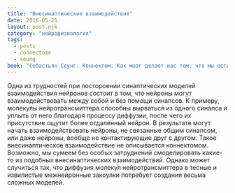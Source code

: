 ```yaml
---
title: "Внесинаптические взаимодействия"
date: 2016-05-25
layout: post.njk
category: "нейрофизиология"
tags:
  - posts
  - connectome
  - seung
book: "Себастьян Сеунг. Коннектом. Как мозг делает нас тем, что мы есть"
---
```


Одна из трудностей при постороении синаптических моделей взаимодействия нейронов состоит в том, что нейроны могут взаимодействовать между собой и без помощи синапсов. К примеру, молекулы нейротрансмиттера способны вырваться из одного синапса и уплыть от него благодаря процессу диффузии, после чего их присутствие ощутит более отдаленный нейрон. В результате могут начать взаимодействовать нейроны, не связанные общим синапсом, или даже нейроны, вообще не контактирующие друг с другом. Такое внесинаптическое взаимодействие не описывается коннектомом. Возможно, мы сумеем без особых затруднений смоделировать какие-то из подобных внесинаптических взаимодействий. Однако может случиться так, что диффузия молекул нейротрансмиттера в тесные и извилистые межнейронные закоулки потребует создания весьма сложных моделей.
